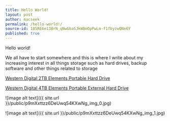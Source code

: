 ```yaml
---
title: Hello World!
layout: post
author: macseek
permalink: /hello-world!/
source-id: 185RE6e13BrN_qNwGbaSJkWBmOpPwLm-f1fbyzwQNe6Y
published: true
---
```

Hello world!  

We all have to start somewhere  and this is where I write about  my increasing interest in all things storage such as hard drives, backup software and other things related to storage

[Western Digital 2TB Elements Portable Hard Drive](https://amzn.to/2GMfdAV)

[Western Digital 4TB Elements Portable External Hard Drive](https://amzn.to/2YAxThp)

![image alt text]({{ site.url }}/public/p9mXxttzz6DeUwq54KXwNg_img_0.jpg)

![image alt text]({{ site.url }}/public/p9mXxttzz6DeUwq54KXwNg_img_1.jpg)

